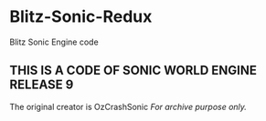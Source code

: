 # Blitz-Sonic-Redux
Blitz Sonic Engine code

THIS IS A CODE OF SONIC WORLD ENGINE RELEASE 9
----------------------------------
The original creator is OzCrashSonic
*For archive purpose only.*
